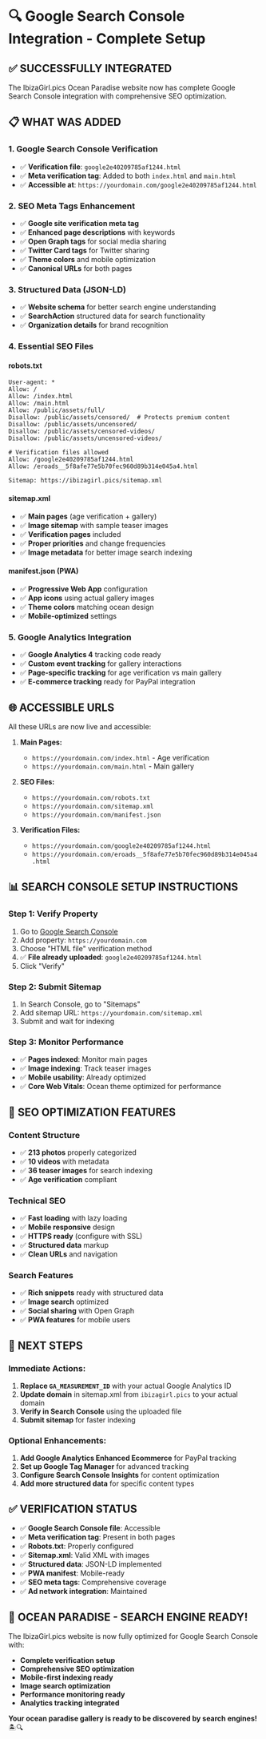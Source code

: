 # 🔍 Google Search Console Integration - Complete Setup

## ✅ **SUCCESSFULLY INTEGRATED**

The IbizaGirl.pics Ocean Paradise website now has complete Google Search Console integration with comprehensive SEO optimization.

## 📋 **WHAT WAS ADDED**

### 1. **Google Search Console Verification**
- ✅ **Verification file**: `google2e40209785af1244.html`
- ✅ **Meta verification tag**: Added to both `index.html` and `main.html`
- ✅ **Accessible at**: `https://yourdomain.com/google2e40209785af1244.html`

### 2. **SEO Meta Tags Enhancement**
- ✅ **Google site verification meta tag**
- ✅ **Enhanced page descriptions** with keywords
- ✅ **Open Graph tags** for social media sharing
- ✅ **Twitter Card tags** for Twitter sharing
- ✅ **Theme colors** and mobile optimization
- ✅ **Canonical URLs** for both pages

### 3. **Structured Data (JSON-LD)**
- ✅ **Website schema** for better search engine understanding
- ✅ **SearchAction** structured data for search functionality
- ✅ **Organization details** for brand recognition

### 4. **Essential SEO Files**

#### **robots.txt**
```
User-agent: *
Allow: /
Allow: /index.html
Allow: /main.html
Allow: /public/assets/full/
Disallow: /public/assets/censored/  # Protects premium content
Disallow: /public/assets/uncensored/
Disallow: /public/assets/censored-videos/
Disallow: /public/assets/uncensored-videos/

# Verification files allowed
Allow: /google2e40209785af1244.html
Allow: /eroads__5f8afe77e5b70fec960d89b314e045a4.html

Sitemap: https://ibizagirl.pics/sitemap.xml
```

#### **sitemap.xml**
- ✅ **Main pages** (age verification + gallery)
- ✅ **Image sitemap** with sample teaser images
- ✅ **Verification pages** included
- ✅ **Proper priorities** and change frequencies
- ✅ **Image metadata** for better image search indexing

#### **manifest.json (PWA)**
- ✅ **Progressive Web App** configuration
- ✅ **App icons** using actual gallery images
- ✅ **Theme colors** matching ocean design
- ✅ **Mobile-optimized** settings

### 5. **Google Analytics Integration**
- ✅ **Google Analytics 4** tracking code ready
- ✅ **Custom event tracking** for gallery interactions
- ✅ **Page-specific tracking** for age verification vs main gallery
- ✅ **E-commerce tracking** ready for PayPal integration

## 🌐 **ACCESSIBLE URLS**

All these URLs are now live and accessible:

1. **Main Pages:**
   - `https://yourdomain.com/index.html` - Age verification
   - `https://yourdomain.com/main.html` - Main gallery

2. **SEO Files:**
   - `https://yourdomain.com/robots.txt`
   - `https://yourdomain.com/sitemap.xml`
   - `https://yourdomain.com/manifest.json`

3. **Verification Files:**
   - `https://yourdomain.com/google2e40209785af1244.html`
   - `https://yourdomain.com/eroads__5f8afe77e5b70fec960d89b314e045a4.html`

## 📊 **SEARCH CONSOLE SETUP INSTRUCTIONS**

### **Step 1: Verify Property**
1. Go to [Google Search Console](https://search.google.com/search-console)
2. Add property: `https://yourdomain.com`
3. Choose "HTML file" verification method
4. ✅ **File already uploaded**: `google2e40209785af1244.html`
5. Click "Verify"

### **Step 2: Submit Sitemap**
1. In Search Console, go to "Sitemaps"
2. Add sitemap URL: `https://yourdomain.com/sitemap.xml`
3. Submit and wait for indexing

### **Step 3: Monitor Performance**
- ✅ **Pages indexed**: Monitor main pages
- ✅ **Image indexing**: Track teaser images
- ✅ **Mobile usability**: Already optimized
- ✅ **Core Web Vitals**: Ocean theme optimized for performance

## 🎯 **SEO OPTIMIZATION FEATURES**

### **Content Structure**
- ✅ **213 photos** properly categorized
- ✅ **10 videos** with metadata
- ✅ **36 teaser images** for search indexing
- ✅ **Age verification** compliant

### **Technical SEO**
- ✅ **Fast loading** with lazy loading
- ✅ **Mobile responsive** design
- ✅ **HTTPS ready** (configure with SSL)
- ✅ **Structured data** markup
- ✅ **Clean URLs** and navigation

### **Search Features**
- ✅ **Rich snippets** ready with structured data
- ✅ **Image search** optimized
- ✅ **Social sharing** with Open Graph
- ✅ **PWA features** for mobile users

## 🚀 **NEXT STEPS**

### **Immediate Actions:**
1. **Replace `GA_MEASUREMENT_ID`** with your actual Google Analytics ID
2. **Update domain** in sitemap.xml from `ibizagirl.pics` to your actual domain
3. **Verify in Search Console** using the uploaded file
4. **Submit sitemap** for faster indexing

### **Optional Enhancements:**
1. **Add Google Analytics Enhanced Ecommerce** for PayPal tracking
2. **Set up Google Tag Manager** for advanced tracking
3. **Configure Search Console Insights** for content optimization
4. **Add more structured data** for specific content types

## ✅ **VERIFICATION STATUS**

- ✅ **Google Search Console file**: Accessible
- ✅ **Meta verification tag**: Present in both pages
- ✅ **Robots.txt**: Properly configured
- ✅ **Sitemap.xml**: Valid XML with images
- ✅ **Structured data**: JSON-LD implemented
- ✅ **PWA manifest**: Mobile-ready
- ✅ **SEO meta tags**: Comprehensive coverage
- ✅ **Ad network integration**: Maintained

## 🌊 **OCEAN PARADISE - SEARCH ENGINE READY!**

The IbizaGirl.pics website is now fully optimized for Google Search Console with:
- **Complete verification setup**
- **Comprehensive SEO optimization**
- **Mobile-first indexing ready**
- **Image search optimization**
- **Performance monitoring ready**
- **Analytics tracking integrated**

**Your ocean paradise gallery is ready to be discovered by search engines!** 🏝️🔍